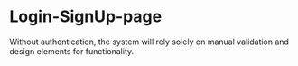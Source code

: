 # Login-SignUp-page
Without authentication, the system will rely solely on manual validation and design elements for functionality.
